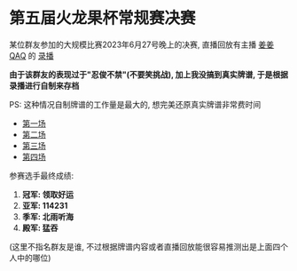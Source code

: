 # 第五届火龙果杯常规赛决赛

某位群友参加的大规模比赛2023年6月27号晚上的决赛, 直播回放有主播 [姜姜QAQ](https://space.bilibili.com/10048536)
的 [录播](https://www.bilibili.com/video/BV18h411K7EP?p=19)

**由于该群友的表现过于"忍俊不禁"(不要笑挑战), 加上我没搞到真实牌谱, 于是根据录播进行自制来存档**

PS: 这种情况自制牌谱的工作量是最大的, 想完美还原真实牌谱非常费时间

- [第一场](第一场.js)
- [第二场](第二场.js)
- [第三场](第三场.js)
- [第四场](第四场.js)

参赛选手最终成绩:

1. **冠军: 领取好运**
2. **亚军: 114231**
3. **季军: 北雨听海**
4. **殿军: 猛吞**

(这里不指名群友是谁, 不过根据牌谱内容或者直播回放能很容易推测出是上面四个人中的哪位)

